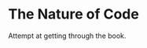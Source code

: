 # The Nature of Code

Attempt at getting through the book.

<!-- I will come back to this I promise. -->
<!-- I will come back to this I promise. -->
